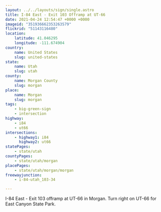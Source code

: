 ```yaml
---
layout: ../../layouts/sign/single.astro
title: I-84 East - Exit 103 Offramp at UT-66
date: 2021-04-24 12:54:47 +0000 +0000
imageid: "351936662353263579"
flickrid: "51143116480"
location:
    latitude: 41.046295
    longitude: -111.674904
country:
    name: United States
    slug: united-states
state:
    name: Utah
    slug: utah
county:
    name: Morgan County
    slug: morgan
place:
    name: Morgan
    slug: morgan
tags:
    - big-green-sign
    - intersection
highway:
    - i84
    - ut66
intersections:
    - highway1: i84
      highway2: ut66
statePages:
    - state/utah
countyPages:
    - state/utah/morgan
placePages:
    - state/utah/morgan/morgan
freewayjunction:
    - i-84-utah_103-34

---
```

I-84 East - Exit 103 offramp at UT-66 in Morgan.  Turn right on UT-66 for East Canyon State Park.
